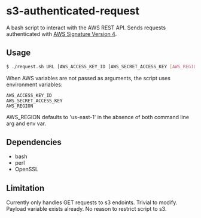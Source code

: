 # s3-authenticated-request

A bash script to interact with the AWS REST API. Sends requests authenticated with [AWS Signature Version 4](http://docs.aws.amazon.com/AmazonS3/latest/API/sig-v4-authenticating-requests.html).

## Usage

```sh
$ ./request.sh URL [AWS_ACCESS_KEY_ID [AWS_SECRET_ACCESS_KEY [AWS_REGION]]]
```

When AWS variables are not passed as arguments, the script uses environment variables:

```
AWS_ACCESS_KEY_ID
AWS_SECRET_ACCESS_KEY
AWS_REGION
```

AWS_REGION defaults to 'us-east-1' in the absence of both command line arg and env var.

## Dependencies

- bash
- perl
- OpenSSL

## Limitation

Currently only handles GET requests to s3 endoints. Trivial to modify. Payload variable exists already. No reason to restrict script to s3.

